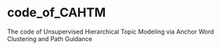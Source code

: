 # code_of_CAHTM
The code of Unsupervised Hierarchical Topic Modeling via Anchor Word Clustering and Path Guidance

